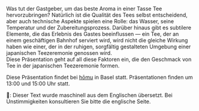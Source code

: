 <p>Was tut der Gastgeber, um das beste Aroma in einer Tasse Tee hervorzubringen? Natürlich ist die Qualität des Tees selbst entscheidend, aber auch technische Aspekte spielen eine Rolle: das Wasser, seine Temperatur und der Zubereitungsprozess. Darüber hinaus gibt es subtilere Elemente, die das Erlebnis des Gastes beeinflussen — ein Tee, der an einem geschäftigen Bahnhof serviert wird, wird nicht die gleiche Wirkung haben wie einer, der in der ruhigen, sorgfältig gestalteten Umgebung einer japanischen Teezeremonie genossen wird.<br/>Diese Präsentation geht auf all diese Faktoren ein, die den Geschmack von Tee in der japanischen Teezeremonie formen.</p>
<p>Diese Präsentation findet bei <a href="https://homu.ch/">hōmu</a> in Basel statt. Präsentationen finden um 13:00 und 15:00 Uhr statt.</p>
👾: Dieser Text wurde maschinell aus dem Englischen übersetzt. Bei Unstimmigkeiten konsultieren Sie bitte die englische Seite.
